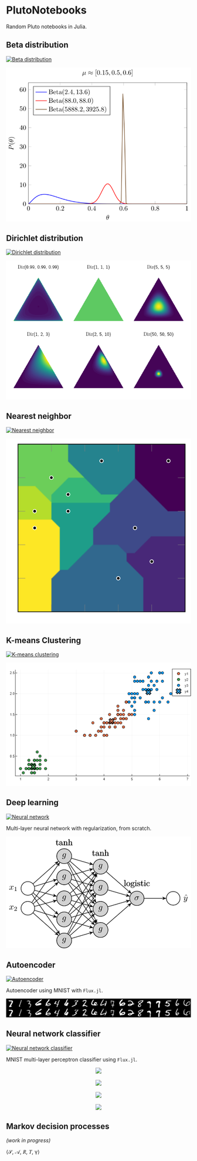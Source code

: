 # PlutoNotebooks
Random Pluto notebooks in Julia.


## Beta distribution

[![Beta distribution](https://img.shields.io/badge/pluto-beta%20distribution-00505c)](http://htmlpreview.github.io/?https://raw.githubusercontent.com/mossr/PlutoNotebooks/master/html/beta.html)
<p align="center">
  <img src="./img/beta.svg">
</p>

## Dirichlet distribution

[![Dirichlet distribution](https://img.shields.io/badge/pluto-dirichlet%20distribution-00505c)](http://htmlpreview.github.io/?https://raw.githubusercontent.com/mossr/PlutoNotebooks/master/html/dirichlet.html)
<p align="center">
  <img src="./img/dirichlet_subplots.png">
</p>


## Nearest neighbor

[![Nearest neighbor](https://img.shields.io/badge/pluto-nearest%20neighbor-00505c)](http://htmlpreview.github.io/?https://raw.githubusercontent.com/mossr/PlutoNotebooks/master/html/nearest_neighbor.html)
<p align="center">
  <img src="./img/vornoi.svg">
</p>


## K-means Clustering

[![K-means clustering](https://img.shields.io/badge/pluto-k--means%20clustering-00505c)](http://htmlpreview.github.io/?https://raw.githubusercontent.com/mossr/PlutoNotebooks/master/html/k_means_clustering.html)
<p align="center">
  <img src="./img/k_means_clustering.png">
</p>


## Deep learning
[![Neural network](https://img.shields.io/badge/pluto-deep%20learning-00505c)](http://htmlpreview.github.io/?https://raw.githubusercontent.com/mossr/PlutoNotebooks/master/html/deep_learning.html)

Multi-layer neural network with regularization, from scratch.

<p align="center">
  <img src="./img/nn.svg">
</p>


## Autoencoder
[![Autoencoder](https://img.shields.io/badge/pluto-flux%20autoencoder-00505c)](http://htmlpreview.github.io/?https://raw.githubusercontent.com/mossr/PlutoNotebooks/master/html/mnist_autoencoder.html)

Autoencoder using MNIST with `Flux.jl`.

<p align="center">
  <img src="./img/mnist_autoencoder.png">
</p>


## Neural network classifier
[![Neural network classifier](https://img.shields.io/badge/pluto-flux%20classifier-00505c)](http://htmlpreview.github.io/?https://raw.githubusercontent.com/mossr/PlutoNotebooks/master/html/mnist_mlp.html)

MNIST multi-layer perceptron classifier using `Flux.jl`.

<p align="center">
    <img src="https://latex.codecogs.com/svg.latex?\mathcal{L}(\hat{y},%20y)%20=%20-\frac{1}{n}\sum_{i=1}^n%20y%20\left(\hat{y}%20-%20\log\left(\sum%20e^{\hat{y}}\right)\right)">
</p>
<p align="center">
    <img src="https://latex.codecogs.com/svg.latex?\mathcal{J}(\mathbf{\hat{y}},%20\mathbf{y})%20=%20\frac{1}{m}\sum%20\mathcal{L}(\hat{y},%20y)">
</p>

<p align="center">
    <img src="https://latex.codecogs.com/svg.latex?\operatorname{Loss}_\text{train}%20=%2093.612\%">
</p>
<p align="center">
    <img src="https://latex.codecogs.com/svg.latex?\operatorname{Loss}_\text{test}%20=%2093.444\%">
</p>


## Markov decision processes
*(work in progress)*

⟨𝒮, 𝒜, 𝑅, 𝑇, γ⟩
